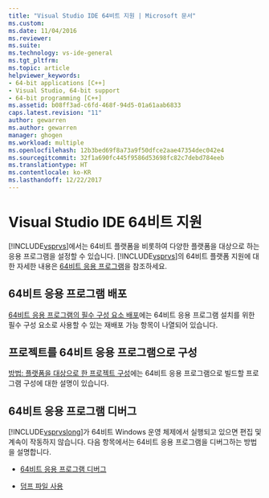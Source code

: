 ```yaml
---
title: "Visual Studio IDE 64비트 지원 | Microsoft 문서"
ms.custom: 
ms.date: 11/04/2016
ms.reviewer: 
ms.suite: 
ms.technology: vs-ide-general
ms.tgt_pltfrm: 
ms.topic: article
helpviewer_keywords:
- 64-bit applications [C++]
- Visual Studio, 64-bit support
- 64-bit programming [C++]
ms.assetid: b08ff3ad-c6fd-468f-94d5-01a61aab6833
caps.latest.revision: "11"
author: gewarren
ms.author: gewarren
manager: ghogen
ms.workload: multiple
ms.openlocfilehash: 12b3bed69f8a73a9f50dfce2aae47354dec042e4
ms.sourcegitcommit: 32f1a690fc445f9586d53698fc82c7debd784eeb
ms.translationtype: HT
ms.contentlocale: ko-KR
ms.lasthandoff: 12/22/2017
---
```

# <a name="visual-studio-ide-64-bit-support"></a>Visual Studio IDE 64비트 지원
[!INCLUDE[vsprvs](../code-quality/includes/vsprvs_md.md)]에서는 64비트 플랫폼을 비롯하여 다양한 플랫폼을 대상으로 하는 응용 프로그램을 설정할 수 있습니다. [!INCLUDE[vsprvs](../code-quality/includes/vsprvs_md.md)]의 64비트 플랫폼 지원에 대한 자세한 내용은 [64비트 응용 프로그램](http://msdn.microsoft.com/Library/fd4026bc-2c3d-4b27-86dc-ec5e96018181)을 참조하세요.  
  
## <a name="deploying-a-64-bit-application"></a>64비트 응용 프로그램 배포  
[64비트 응용 프로그램의 필수 구성 요소 배포](../deployment/deploying-prerequisites-for-64-bit-applications.md)에는 64비트 응용 프로그램 설치를 위한 필수 구성 요소로 사용할 수 있는 재배포 가능 항목이 나열되어 있습니다.  
  
## <a name="configuring-projects-as-64-bit-applications"></a>프로젝트를 64비트 응용 프로그램으로 구성  
[방법: 플랫폼을 대상으로 한 프로젝트 구성](../ide/how-to-configure-projects-to-target-platforms.md)에는 64비트 응용 프로그램으로 빌드할 프로그램 구성에 대한 설명이 있습니다.  
  
## <a name="debugging-a-64-bit-application"></a>64비트 응용 프로그램 디버그  
 [!INCLUDE[vsprvslong](../code-quality/includes/vsprvslong_md.md)]가 64비트 Windows 운영 체제에서 실행되고 있으면 편집 및 계속이 작동하지 않습니다. 다음 항목에서는 64비트 응용 프로그램을 디버그하는 방법을 설명합니다.  
  
-   [64비트 응용 프로그램 디버그](../debugger/debug-64-bit-applications.md)  
  
-   [덤프 파일 사용](../debugger/using-dump-files.md)  